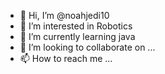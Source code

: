 - 👋 Hi, I’m @noahjedi10
- 👀 I’m interested in Robotics
- 🌱 I’m currently learning java
- 💞️ I’m looking to collaborate on ...
- 📫 How to reach me ...

<!---
noahjedi10/noahjedi10 is a ✨ special ✨ repository because its `README.md` (this file) appears on your GitHub profile.
You can click the Preview link to take a look at your changes.
--->
